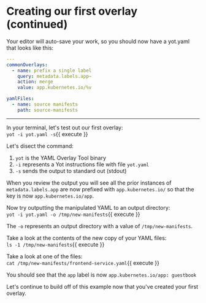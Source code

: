 # Creating our first overlay (continued)

Your editor will auto-save your work, so you should now have a yot.yaml that looks like this:

```yaml
---
commonOverlays:
  - name: prefix a single label
    query: metadata.labels.app~
    action: merge
    value: app.kubernetes.io/%v

yamlFiles:
  - name: source manifests
    path: source-manifests
```

---

In your terminal, let's test out our first overlay:  
`yot -i yot.yaml -s`{{ execute }}

Let's disect the command:

1. `yot` is the YAML Overlay Tool binary
1. `-i` represents a Yot instructions file with file `yot.yaml`
1. `-s` sends the output to standard out (stdout)

When you review the output you will see all the prior instances of `metadata.labels.app` are now prefixed with `app.kubernetes.io/` so that the key is now `app.kubernetes.io/app`.

Now try outputting the manipulated YAML to an output directory:  
`yot -i yot.yaml -o /tmp/new-manifests`{{ execute }}

The `-o` represents an output directory with a value of `/tmp/new-manifests`.  

Take a look at the contents of the new copy of your YAML files:  
`ls -1 /tmp/new-manifests`{{ execute }}

Take a look at one of the files:  
`cat /tmp/new-manifests/frontend-service.yaml`{{ execute }}

You should see that the `app` label is now `app.kubernetes.io/app: guestbook`

Let's continue to build off of this example now that you've created your first overlay.

